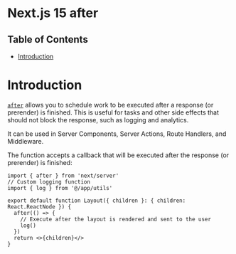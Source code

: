 # Next.js 15 after

## Table of Contents

<!-- toc -->

- [Introduction](#introduction)

<!-- tocstop -->

# Introduction

[`after`](https://nextjs.org/docs/app/api-reference/functions/after) allows you to schedule work to be executed after a response (or prerender) is finished. This is useful for tasks and other side effects that should not block the response, such as logging and analytics.

It can be used in Server Components, Server Actions, Route Handlers, and Middleware.

The function accepts a callback that will be executed after the response (or prerender) is finished:

```tsx
import { after } from 'next/server'
// Custom logging function
import { log } from '@/app/utils'
 
export default function Layout({ children }: { children: React.ReactNode }) {
  after(() => {
    // Execute after the layout is rendered and sent to the user
    log()
  })
  return <>{children}</>
}
```